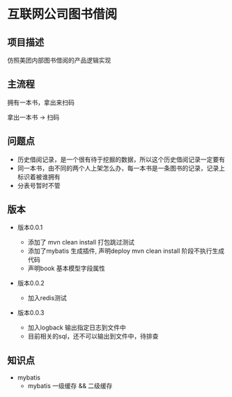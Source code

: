 # 互联网公司图书借阅

## 项目描述
仿照美团内部图书借阅的产品逻辑实现

## 主流程

拥有一本书，拿出来扫码

拿出一本书 ->  扫码 

## 问题点
- 历史借阅记录，是一个很有待于挖掘的数据，所以这个历史借阅记录一定要有
- 同一本书，由不同的两个人上架怎么办，每一本书是一条图书的记录，记录上标识着被谁拥有
- 分表号暂时不管

## 版本 
- 版本0.0.1
    - 添加了 mvn clean install 打包跳过测试
    - 添加了mybatis 生成插件, 声明<phase>deploy</phase> mvn clean install 阶段不执行生成代码
    - 声明book 基本模型字段属性

- 版本0.0.2
    - 加入redis测试
    
- 版本0.0.3
    - 加入logback 输出指定日志到文件中
    - 目前相关的sql，还不可以输出到文件中，待排查
    
## 知识点
- mybatis
    - mybatis 一级缓存 && 二级缓存

